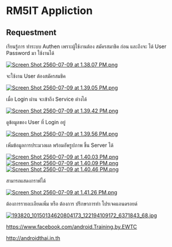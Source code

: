 # RM5IT Appliction

## Requestment
เรียนรู้การ ทำระบบ Authen เพราะผู้ใช้งานต้อง สมัครสมาชิค ก่อน
และถึงจะ ได้ User Password มา ใช้งานได้

[![Screen Shot 2560-07-09 at 1.38.07 PM.png](https://s22.postimg.org/tc6thum1t/Screen_Shot_2560-07-09_at_1.38.07_PM.png)](https://postimg.org/image/iclm68vml/)

จะใช้งาน User ต้องสมัครสมชิค

[![Screen Shot 2560-07-09 at 1.39.05 PM.png](https://s24.postimg.org/t7mtd97o5/Screen_Shot_2560-07-09_at_1.39.05_PM.png)](https://postimg.org/image/6vp0jv8k1/)

เมื่อ Login ผ่าน จะเข้าถึง Service ต่างได้

[![Screen Shot 2560-07-09 at 1.39.42 PM.png](https://s3.postimg.org/v2s919v0j/Screen_Shot_2560-07-09_at_1.39.42_PM.png)](https://postimg.org/image/u0i2iqc73/)

ดูข้อมูลของ User ที่ Login อยู่

[![Screen Shot 2560-07-09 at 1.39.56 PM.png](https://s14.postimg.org/4b5l1d5z5/Screen_Shot_2560-07-09_at_1.39.56_PM.png)](https://postimg.org/image/5q75q3725/)

เพิ่มข้อมูลการประมวลผล พร้อมอัพรูปภาพ ขึ้น Server ได้

[![Screen Shot 2560-07-09 at 1.40.03 PM.png](https://s24.postimg.org/3toy73jvp/Screen_Shot_2560-07-09_at_1.40.03_PM.png)](https://postimg.org/image/ljqms4xgh/) [![Screen Shot 2560-07-09 at 1.40.09 PM.png](https://s23.postimg.org/o51yc3pkb/Screen_Shot_2560-07-09_at_1.40.09_PM.png)](https://postimg.org/image/i449f12xz/) [![Screen Shot 2560-07-09 at 1.40.46 PM.png](https://s3.postimg.org/bn8kpqtfn/Screen_Shot_2560-07-09_at_1.40.46_PM.png)](https://postimg.org/image/5mavso6tb/)

สามารถแสดงกราฟได้

[![Screen Shot 2560-07-09 at 1.41.26 PM.png](https://s21.postimg.org/736pgdd2f/Screen_Shot_2560-07-09_at_1.41.26_PM.png)](https://postimg.org/image/xbhu5qx5v/)

ต้องการรายละเอียดเพิ่ม หรือ ต้องการ ปรึกษาการทำ โปรเจคแอนดรอยด์

[![193820_10150134620804173_122194109172_6371843_68.jpg](https://s21.postimg.org/4i5tymwsn/193820_10150134620804173_122194109172_6371843_68.jpg)](https://postimg.org/image/4i5tymwsj/)

https://www.facebook.com/android.Training.by.EWTC

http://androidthai.in.th










